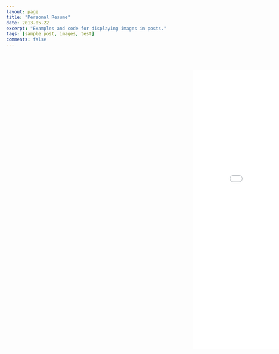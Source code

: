 ```yaml
---
layout: page
title: "Personal Resume"
date: 2013-05-22
excerpt: "Examples and code for displaying images in posts."
tags: [sample post, images, test]
comments: false
---
```

<embed src="file:///D:/atm/prtPDF/2016-07-28622262104000373211200009087.pdf" id="review" style="width:800px;  height:750px; margin-top:45px;margin-left:500px" >
</embed>
